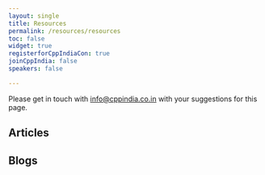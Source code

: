 ```yaml
---
layout: single
title: Resources
permalink: /resources/resources
toc: false
widget: true
registerforCppIndiaCon: true
joinCppIndia: false
speakers: false

---
```


Please get in touch with info@cppindia.co.in with your suggestions for this page. 

## Articles

## Blogs
